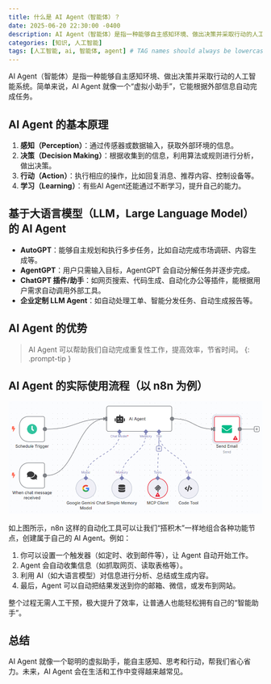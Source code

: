 ```yaml
---
title: 什么是 AI Agent（智能体）？
date: 2025-06-20 22:30:00 -0400
description: AI Agent（智能体）是指一种能够自主感知环境、做出决策并采取行动的人工智能系统。简单来说，AI Agent 就像一个“虚拟小助手”，它能根据外部信息自动完成任务。
categories: [知识, 人工智能]
tags: [人工智能, ai, 智能体, agent] # TAG names should always be lowercase
---
```


AI Agent（智能体）是指一种能够自主感知环境、做出决策并采取行动的人工智能系统。简单来说，AI Agent 就像一个“虚拟小助手”，它能根据外部信息自动完成任务。

## AI Agent 的基本原理

1. **感知（Perception）**：通过传感器或数据输入，获取外部环境的信息。
2. **决策（Decision Making）**：根据收集到的信息，利用算法或规则进行分析，做出决策。
3. **行动（Action）**：执行相应的操作，比如回复消息、推荐内容、控制设备等。
4. **学习（Learning）**：有些AI Agent还能通过不断学习，提升自己的能力。

## 基于大语言模型（LLM，Large Language Model）的 AI Agent

- **AutoGPT**：能够自主规划和执行多步任务，比如自动完成市场调研、内容生成等。
- **AgentGPT**：用户只需输入目标，AgentGPT 会自动分解任务并逐步完成。
- **ChatGPT 插件/助手**：如网页搜索、代码生成、自动化办公等插件，能根据用户需求自动调用外部工具。
- **企业定制 LLM Agent**：如自动处理工单、智能分发任务、自动生成报告等。

## AI Agent 的优势

> AI Agent 可以帮助我们自动完成重复性工作，提高效率，节省时间。
{: .prompt-tip }

## AI Agent 的实际使用流程（以 n8n 为例）

![n8n AI Agent 工作流程示意图](/assets/images/20250620/n8n-workflow-ai-agent.png)

如上图所示，n8n 这样的自动化工具可以让我们“搭积木”一样地组合各种功能节点，创建属于自己的 AI Agent。例如：

1. 你可以设置一个触发器（如定时、收到邮件等），让 Agent 自动开始工作。
2. Agent 会自动收集信息（如抓取网页、读取表格等）。
3. 利用 AI（如大语言模型）对信息进行分析、总结或生成内容。
4. 最后，Agent 可以自动把结果发送到你的邮箱、微信，或发布到网站。

整个过程无需人工干预，极大提升了效率，让普通人也能轻松拥有自己的“智能助手”。

## 总结

AI Agent 就像一个聪明的虚拟助手，能自主感知、思考和行动，帮我们省心省力。未来，AI Agent 会在生活和工作中变得越来越常见。
